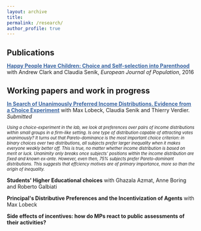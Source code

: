 ```yaml
---
layout: archive
title: 
permalink: /research/
author_profile: true
---
```

<h1 style="font-size:150%;">Publications</h1>

<u><b><a href='https://link.springer.com/article/10.1007/s10680-016-9389-x' style="color:rgb(57, 100, 160);" >Happy People Have Children: Choice and Self-selection into Parenthood</a></b></u>
with Andrew Clark and Claudia Senik, <i>European Journal of Population</i>, 2016

<h1 style="font-size:150%;">Working papers and work in progress</h1>

<u><b><a href='https://sophiecetre.github.io//files/In search of unanimously preferred income distributions.pdf' style="color:rgb(57, 100, 160);" >In Search of Unanimously Preferred Income Distributions. Evidence from a Choice Experiment</a></b></u>
with Max Lobeck, Claudia Senik and Thierry Verdier. <i>Submitted</i>

<p style="font-size:80%;"><i> Using a choice-experiment in the lab, we look at preferences over pairs of income distributions
within small groups in a firm-like setting. Is one type of distribution capable of attracting votes
unanimously? It turns out that Pareto-dominance is the most important choice criterion: in
binary choices over two distributions, all subjects prefer larger inequality when it makes everyone
weakly better off. This is true, no matter whether income distribution is based on merit or luck.
Unanimity only breaks once subjects' positions within the income distribution are fixed and
known ex-ante. However, even then, 75% subjects prefer Pareto-dominant distributions. This
suggests that effciency motives are of primary importance, more so than the origin of inequality.</i></p>

<b>Students' Higher Educational choices</b>
with Ghazala Azmat, Anne Boring and Roberto Galbiati

<b>Principal's Distributive Preferences and the Incentivization of Agents</b>
with Max Lobeck

<b>Side effects of incentives: how do MPs react to public assessments of their activities?</b>
